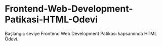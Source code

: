 # Frontend-Web-Development-Patikasi-HTML-Odevi
Başlangıç seviye Frontend Web Development Patikası kapsamında HTML Ödevi.
